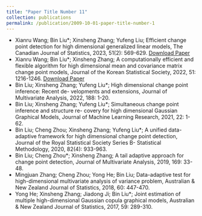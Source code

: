 ```yaml
---
title: "Paper Title Number 11"
collection: publications
permalink: /publication/2009-10-01-paper-title-number-1
---
```


* Xianru Wang; Bin Liu*; Xinsheng Zhang; Yufeng Liu; Efficient change point detection for high dimensional generalized linear models, The Canadian Journal of Statistics, 2023, 51(2): 569-629.
[Download Paper](https://doi.org/10.1002/cjs.11721)
*  Xianru Wang; Bin Liu*; Xinsheng Zhang; A computationally efficient and flexible algorithm for high dimensional mean and covariance matrix change point models, Journal of the Korean Statistical Society, 2022, 51: 1216-1246.
[Download Paper](https://link.springer.com/article/10.1007/s42952-022-00183-3)
* Bin Liu; Xinsheng Zhang; Yufeng Liu*; High dimensional change point inference: Recent de- velopments and extensions, Journal of Multivariate Analysis, 2022, 188: 1-20.
* Bin Liu; Xinsheng Zhang; Yufeng Liu*; Simultaneous change point inference and structure re- covery for high dimensional Gaussian Graphical Models, Journal of Machine Learning Research, 2021, 22: 1-62.
* Bin Liu; Cheng Zhou; Xinsheng Zhang; Yufeng Liu*; A unified data-adaptive framework for high dimensional change point detection, Journal of the Royal Statistical Society Series B- Statistical Methodology, 2020, 82(4): 933-963. 
* Bin Liu; Cheng Zhou*; Xinsheng Zhang; A tail adaptive approach for change point detection, Journal of Multivariate Analysis, 2019, 169: 33-48.
* Mingjuan Zhang; Cheng Zhou; Yong He; Bin Liu; Data-adaptive test for high-dimensional multivariate analysis of variance problem, Australian & New Zealand Journal of Statistics, 2018, 60: 447-470.
* Yong He; Xinsheng Zhang; Jiadong Ji; Bin Liu*; Joint estimation of multiple high-dimensional Gaussian copula graphical models, Australian & New Zealand Journal of Statistics, 2017, 59: 289-310.


